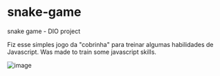 # snake-game
snake game - DIO project

Fiz esse simples jogo da "cobrinha" para treinar algumas habilidades de Javascript.
Was made to train some javascript skills.

![image](https://user-images.githubusercontent.com/77680596/160251646-69215fb0-fac0-439b-9f95-8c03ae9cd2e5.png)
